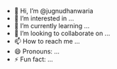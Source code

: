 - 👋 Hi, I’m @jugnudhanwaria
- 👀 I’m interested in ...
- 🌱 I’m currently learning ...
- 💞️ I’m looking to collaborate on ...
- 📫 How to reach me ...
- 😄 Pronouns: ...
- ⚡ Fun fact: ...

<!---
jugnudhanwaria/jugnudhanwaria is a ✨ special ✨ repository because its `README.md` (this file) appears on your GitHub profile.
You can click the Preview link to take a look at your changes.
--->
